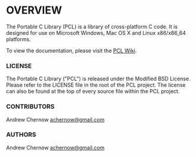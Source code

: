 
# OVERVIEW

The Portable C Library (PCL) is a library of cross-platform C code. It is designed for use on 
Microsoft Windows, Mac OS X and Linux x86/x86_64 platforms.

To view the documentation, please visit the [PCL Wiki](https://github.com/andrewchernow/libpcl/wiki).

### LICENSE
The Portable C Library ("PCL") is released under the Modified BSD License. Please refer to the
LICENSE file in the root of the PCL project. The license can also be found at the top of every 
source file within the PCL project.


### CONTRIBUTORS

Andrew Chernow <achernow@gmail.com>


### AUTHORS

Andrew Chernow <achernow@gmail.com>




<!--
Some note worthy features are:

  * Logging System
    * log event severity levels: debug, info, warn, error, fatal, panic
    * per thread management and facilities
    * specify which events are ignored or display stack trace at runtime

  * Full Unicode Support
    * tchar_t: 'wchar_t' UTF-16 on Microsoft Windows and 'char' UTF-8 on Unixes.
    * extensive tchar_t API (using 'tcs' prefix): pcl_tcscmp, pcl_tcstrim, etc...
    * printf specifier %ts, %Ts, %tc, %Tc for printing tchar_t characters
      or strings: via `pcl_printf` and friends.

  * Error Management
    * Unified error codes, maps OS codes to PCL codes
    * Unified error strings
    * error contexts that can be saved, swapped in or out, etc...
    * Full stack traces: print to buffer or stream. Stack traces are built manually (opt-in). 
      If a function fails and it is known to have set the PCL error, one simply calls
      a PCL trace function/macro. `if(call() < 0) return TRC();` this is a typical 
      use case. It means we know `call()` already set the PCL error and we opt-in to adding
      a trace. All SETERR* and TRC* macros return -1 by default. There are also R_SETERR*
      and R_TRC* macros for returning something other than -1: R_TRC(NULL) for example. 

  * Process Management
    * pcl_proc_exec: `execvp` or `CreateProcess*`, set process owner, STD
      stream redirection, asynchronous, set library path for dynamically
      linked object, etc...
    * pcl_popen: perl like syntax "< ls -l" which reads from STDOUT, "^ ls -l"
      which reads from STDERR or "> ls -l" which writes to STDIN. NOTE: MS
      CRT popen doesn't work unless its a command line application, while PCL's
      popen works in any environment.

  * Time Functions
    * nanosecond times: `pcl_time_t` with a 'sec' and 'nsec' member.
    * high-res timers: `pcl_clock()`

  * Thread/Synchronization
    * notifications of thread start and exit
    * Full TLS support
    * Mutex support

  * Collections
    * vector, hash table (dynamic rehash to shrink or grow), dynamic string buffer, etc.

  * System Information
    * CPU, Storage, Memory, Process, OS version, etc...

  * File and Directory Management
    * asynchronous I/O
    * MS Windows ACL support (SECURITY_DESCRIPTOR)
    * uid_t and gid_t implemented as SID strings on MS Windows
    * Unified struct stat called 'pcl_stat_t'
    * creation time (birth time) is included for stats 

  * Sockets & SSL/TLS
    * SSL/TLS backed by OpenSSL
    * supports 2-way certificate authentication
    * Socket API supports AF_INET, AF_INET6 and AF_UNIX SOCK_STREAMs

  * Memory Management
    * allocation failure callback
    * safe allocate/free functions (suffixed with '_s')


-->
